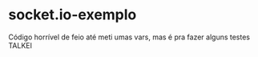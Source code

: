 # socket.io-exemplo

Código horrível de feio
até meti umas vars, mas é pra fazer alguns testes TALKEI
